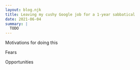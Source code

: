 ```yaml
---
layout: blog.njk
title: Leaving my cushy Google job for a 1-year sabbatical
date: 2021-06-04
summary: |
  TODO
---
```


Motivations for doing this

Fears

Opportunities
